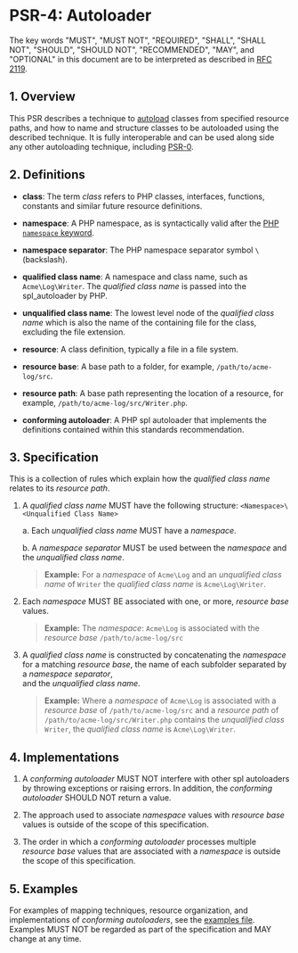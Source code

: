 # PSR-4: Autoloader

The key words "MUST", "MUST NOT", "REQUIRED", "SHALL", "SHALL NOT", "SHOULD", "SHOULD NOT", "RECOMMENDED", "MAY", and "OPTIONAL" in this document are to be interpreted as described in [RFC 2119](http://tools.ietf.org/html/rfc2119).


## 1. Overview

This PSR describes a technique to [autoload][] classes from specified resource paths, and how to name and structure classes to be autoloaded using the described technique. It is fully interoperable and can be used along side any other autoloading technique, including [PSR-0][]. 

[autoload]: http://php.net/autoload
[PSR-0]: https://github.com/php-fig/fig-standards/blob/master/accepted/PSR-0.md

## 2. Definitions

- **class**: The term _class_ refers to PHP classes, interfaces, functions, constants and similar future resource definitions.

- **namespace**: A PHP namespace, as is syntactically valid after the [PHP `namespace` keyword](http://www.php.net/manual/en/language.namespaces.definition.php). 

- **namespace separator**: The PHP namespace separator symbol `\` (backslash).

- **qualified class name**: A namespace and class name, such as `Acme\Log\Writer`. The _qualified class name_ is passed into the spl_autoloader by PHP.

- **unqualified class name**: The lowest level node of the _qualified class name_ which is also the name of the containing file for the class, excluding the file extension.

- **resource**: A class definition, typically a file in a file system.

- **resource base**: A base path to a folder, for example, `/path/to/acme-log/src`.  

- **resource path**: A base path representing the location of a resource, for example, `/path/to/acme-log/src/Writer.php`. 

- **conforming autoloader**: A PHP spl autoloader that implements the definitions contained within this standards recommendation.

## 3. Specification

This is a collection of rules which explain how the _qualified class name_ relates to its _resource path_.

1. A _qualified class name_ MUST have the following structure: `<Namespace>\<Unqualified Class Name>`

    a. Each _unqualified class name_ MUST have a _namespace_.

    b. A _namespace separator_ MUST be used between the _namespace_ and the _unqualified class name_.

    > **Example:** 
    > For a _namespace_ of `Acme\Log` and an _unqualified class name_ of `Writer` the _qualified class name_
    > is `Acme\Log\Writer`.

2. Each _namespace_ MUST BE associated with one, or more, _resource base_ values.
 
    > **Example:** 
    > The _namespace_: `Acme\Log` is associated with the _resource base_ `/path/to/acme-log/src`

3. A _qualified class name_ is constructed by concatenating the _namespace_ for a matching _resource base_,
   the name of each subfolder separated by a _namespace separator_,  
   and the _unqualified class name_.

    > **Example:** 
    > Where a _namespace_ of `Acme\Log` is associated with a 
    > _resource base_ of `/path/to/acme-log/src` 
    > and a _resource path_ of `/path/to/acme-log/src/Writer.php` contains the _unqualified class_ `Writer`, 
    > the _qualified class name_ is `Acme\Log\Writer`.

## 4. Implementations

1. A _conforming autoloader_ MUST NOT interfere with other spl autoloaders by throwing exceptions 
   or raising errors. In addition, the _conforming autoloader_ SHOULD NOT return a value.

2. The approach used to associate _namespace_ values with _resource base_ values is outside of the 
   scope of this specification.

3. The order in which a _conforming autoloader_ processes multiple _resource base_ values 
   that are associated with a _namespace_ is outside the scope of this specification.
 
## 5. Examples

For examples of mapping techniques, resource organization, and implementations of _conforming autoloaders_, 
see the [examples file](psr-4-autoloader-examples.php). Examples MUST NOT be regarded as 
part of the specification and MAY change at any time.
